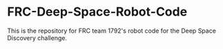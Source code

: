 # FRC-Deep-Space-Robot-Code
This is the repository for FRC team 1792's robot code for the Deep Space Discovery challenge.

